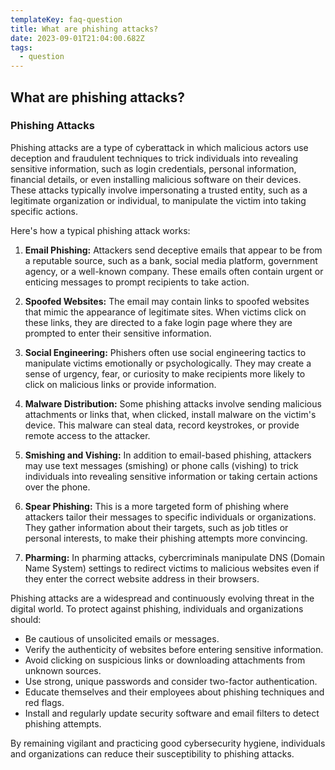 ```yaml
---
templateKey: faq-question
title: What are phishing attacks?
date: 2023-09-01T21:04:00.682Z
tags:
  - question
---
```


## What are phishing attacks?

### Phishing Attacks

Phishing attacks are a type of cyberattack in which malicious actors use deception and fraudulent techniques to trick individuals into revealing sensitive information, such as login credentials, personal information, financial details, or even installing malicious software on their devices. These attacks typically involve impersonating a trusted entity, such as a legitimate organization or individual, to manipulate the victim into taking specific actions.

Here's how a typical phishing attack works:

1. **Email Phishing:** Attackers send deceptive emails that appear to be from a reputable source, such as a bank, social media platform, government agency, or a well-known company. These emails often contain urgent or enticing messages to prompt recipients to take action.

2. **Spoofed Websites:** The email may contain links to spoofed websites that mimic the appearance of legitimate sites. When victims click on these links, they are directed to a fake login page where they are prompted to enter their sensitive information.

3. **Social Engineering:** Phishers often use social engineering tactics to manipulate victims emotionally or psychologically. They may create a sense of urgency, fear, or curiosity to make recipients more likely to click on malicious links or provide information.

4. **Malware Distribution:** Some phishing attacks involve sending malicious attachments or links that, when clicked, install malware on the victim's device. This malware can steal data, record keystrokes, or provide remote access to the attacker.

5. **Smishing and Vishing:** In addition to email-based phishing, attackers may use text messages (smishing) or phone calls (vishing) to trick individuals into revealing sensitive information or taking certain actions over the phone.

6. **Spear Phishing:** This is a more targeted form of phishing where attackers tailor their messages to specific individuals or organizations. They gather information about their targets, such as job titles or personal interests, to make their phishing attempts more convincing.

7. **Pharming:** In pharming attacks, cybercriminals manipulate DNS (Domain Name System) settings to redirect victims to malicious websites even if they enter the correct website address in their browsers.

Phishing attacks are a widespread and continuously evolving threat in the digital world. To protect against phishing, individuals and organizations should:

- Be cautious of unsolicited emails or messages.
- Verify the authenticity of websites before entering sensitive information.
- Avoid clicking on suspicious links or downloading attachments from unknown sources.
- Use strong, unique passwords and consider two-factor authentication.
- Educate themselves and their employees about phishing techniques and red flags.
- Install and regularly update security software and email filters to detect phishing attempts.

By remaining vigilant and practicing good cybersecurity hygiene, individuals and organizations can reduce their susceptibility to phishing attacks.

